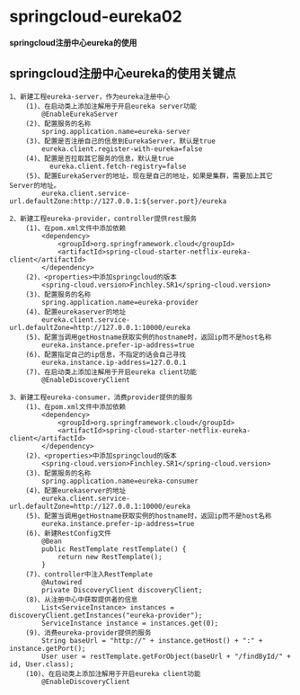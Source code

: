 # springcloud-eureka02

**springcloud注册中心eureka的使用**

## springcloud注册中心eureka的使用关键点
    1、新建工程eureka-server，作为eureka注册中心
        (1)、在启动类上添加注解用于开启eureka server功能
            @EnableEurekaServer
        (2)、配置服务的名称
            spring.application.name=eureka-server
        (3)、配置是否注册自己的信息到EurekaServer，默认是true
            eureka.client.register-with-eureka=false
        (4)、配置是否拉取其它服务的信息，默认是true
              eureka.client.fetch-registry=false
        (5)、配置EurekaServer的地址，现在是自己的地址，如果是集群，需要加上其它Server的地址。
            eureka.client.service-url.defaultZone:http://127.0.0.1:${server.port}/eureka
    
    2、新建工程eureka-provider，controller提供rest服务
        (1)、在pom.xml文件中添加依赖
            <dependency>
                <groupId>org.springframework.cloud</groupId>
                <artifactId>spring-cloud-starter-netflix-eureka-client</artifactId>
            </dependency>
        (2)、<properties>中添加springcloud的版本
            <spring-cloud.version>Finchley.SR1</spring-cloud.version>
        (3)、配置服务的名称
            spring.application.name=eureka-provider
        (4)、配置eurekaserver的地址
            eureka.client.service-url.defaultZone=http://127.0.0.1:10000/eureka
        (5)、配置当调用getHostname获取实例的hostname时，返回ip而不是host名称
            eureka.instance.prefer-ip-address=true
        (6)、配置指定自己的ip信息，不指定的话会自己寻找
            eureka.instance.ip-address=127.0.0.1
        (7)、在启动类上添加注解用于开启eureka client功能
            @EnableDiscoveryClient
    
    3、新建工程eureka-consumer，消费provider提供的服务
        (1)、在pom.xml文件中添加依赖
            <dependency>
                <groupId>org.springframework.cloud</groupId>
                <artifactId>spring-cloud-starter-netflix-eureka-client</artifactId>
            </dependency>
        (2)、<properties>中添加springcloud的版本
            <spring-cloud.version>Finchley.SR1</spring-cloud.version>
        (3)、配置服务的名称
            spring.application.name=eureka-consumer
        (4)、配置eurekaserver的地址
            eureka.client.service-url.defaultZone=http://127.0.0.1:10000/eureka
        (5)、配置当调用getHostname获取实例的hostname时，返回ip而不是host名称
            eureka.instance.prefer-ip-address=true
        (6)、新建RestConfig文件
            @Bean
            public RestTemplate restTemplate() {
                return new RestTemplate();
            }
        (7)、controller中注入RestTemplate
            @Autowired
            private DiscoveryClient discoveryClient;
        (8)、从注册中心中获取提供者的信息
            List<ServiceInstance> instances = discoveryClient.getInstances("eureka-provider");
            ServiceInstance instance = instances.get(0);
        (9)、消费eureka-provider提供的服务
            String baseUrl = "http://" + instance.getHost() + ":" + instance.getPort();
            User user = restTemplate.getForObject(baseUrl + "/findById/" + id, User.class);
        (10)、在启动类上添加注解用于开启eureka client功能
            @EnableDiscoveryClient
